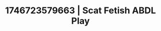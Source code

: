 ---
categories:
- Skin worship
- AI-generated
- Erogenous zones
- Erotic oil massage
- Sensual touch
- Soft spanking
- ASMR
- Cosplay
image: /assets/images/1746723579663.jpg
layout: post
seo:
  description: Featured content with premium ABDL Play, Scat Fetish. HD images available.
  keywords: ABDL Play, Scat Fetish
  og_image: /assets/images/1746723579663.jpg
  schema_type: VisualArtwork
tags:
- '#1746723579663'
- ABDL Play
- Scat Fetish
title: 1746723579663 | Scat Fetish ABDL Play
---